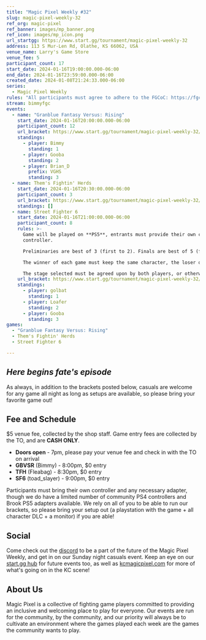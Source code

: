 ```yaml
---
title: "Magic Pixel Weekly #32"
slug: magic-pixel-weekly-32
ref_org: magic-pixel
ref_banner: images/mp_banner.png
ref_icon: images/mp_icon.png
url_startgg: https://www.start.gg/tournament/magic-pixel-weekly-32
address: 113 S Mur-Len Rd, Olathe, KS 66062, USA
venue_name: Larry's Game Store
venue_fee: 5
participant_count: 17
start_date: 2024-01-16T19:00:00.000-06:00
end_date: 2024-01-16T23:59:00.000-06:00
created_date: 2024-01-08T21:24:33.000-06:00
series:
  - Magic Pixel Weekly
rules: "All participants must agree to adhere to the FGCoC: https://fgcoc.com/"
stream: bimmyfgc
events:
  - name: "Granblue Fantasy Versus: Rising"
    start_date: 2024-01-16T20:00:00.000-06:00
    participant_count: 12
    url_bracket: https://www.start.gg/tournament/magic-pixel-weekly-32/events/granblue-fantasy-versus-rising/brackets/1550918/2329272
    standings:
      - player: Bimmy
        standing: 1
      - player: Gooba
        standing: 2
      - player: Brian_D
        prefix: VGHS
        standing: 3
  - name: Them's Fightin' Herds
    start_date: 2024-01-16T20:30:00.000-06:00
    participant_count: 3
    url_bracket: https://www.start.gg/tournament/magic-pixel-weekly-32/events/them-s-fightin-herds/brackets/1550908/2329262
    standings: []
  - name: Street Fighter 6
    start_date: 2024-01-16T21:00:00.000-06:00
    participant_count: 8
    rules: >-
      Game will be played on **PS5**, entrants must provide their own compatible
      controller.  

      Preliminaries are best of 3 (first to 2). Finals are best of 5 (first to 3).  

      The winner of each game must keep the same character, the loser of that game may switch characters.  

      The stage selected must be agreed upon by both players, or otherwise selected at random.
    url_bracket: https://www.start.gg/tournament/magic-pixel-weekly-32/events/street-fighter-6/brackets/1550909/2329263
    standings:
      - player: golbat
        standing: 1
      - player: Loafer
        standing: 2
      - player: Gooba
        standing: 3
games:
  - "Granblue Fantasy Versus: Rising"
  - Them's Fightin' Herds
  - Street Fighter 6

---
```


## _Here begins fate's episode_

As always, in addition to the brackets posted below, casuals are welcome for any game all night as long as setups are available, so please bring your favorite game out! 

## Fee and Schedule
$5 venue fee, collected by the shop staff. Game entry fees are collected by the TO, and are **CASH ONLY**. 

- **Doors open** - 7pm, please pay your venue fee and check in with the TO on arrival
- **GBVSR** (Bimmy) - 8:00pm, $0 entry
- **TFH** (Fleabag) - 8:30pm, $0 entry
- **SF6** (toad_slayer) - 9:00pm, $0 entry

Participants must bring their own controller and any necessary adapter, though we do have a limited number of community PS4 controllers and Brook PS5 adapters available. We rely on all of you to be able to run our brackets, so please bring your setup out (a playstation with the game + all character DLC + a monitor) if you are able!  

## Social
Come check out the [discord](https://discord.gg/jkmn6CVrrQ) to be a part of the future of the Magic Pixel Weekly, and get in on our Sunday night casuals event. Keep an eye on our [start.gg hub](https://www.start.gg/hub/magic-pixel) for future events too, as well as [kcmagicpixel.com](https://kcmagicpixel.com) for more of what's going on in the KC scene!

## About Us

Magic Pixel is a collective of fighting game players committed to providing an inclusive and welcoming place to play for everyone. Our events are run for the community, by the community, and our priority will always be to cultivate an environment where the games played each week are the games the community wants to play.
  